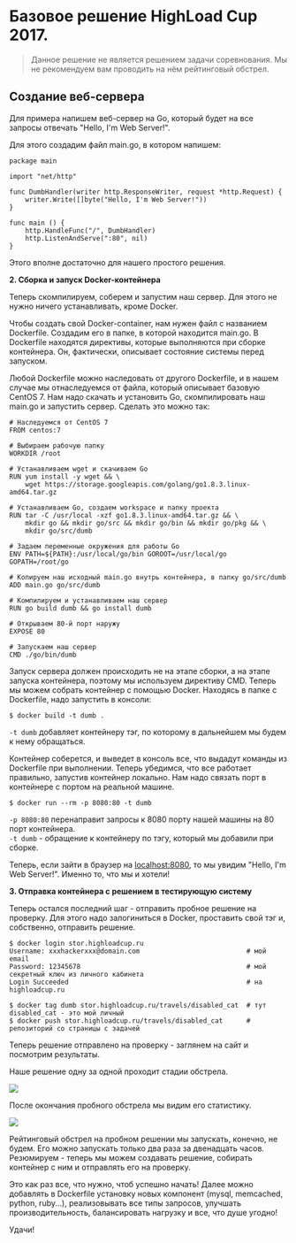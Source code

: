 Базовое решение HighLoad Cup 2017.
==================================

> Данное решение не является решением задачи соревнования. Мы не рекомендуем вам проводить на нём рейтинговый обстрел.

Создание веб-сервера
-----------------------

Для примера напишем веб-сервер на Go, который будет на все запросы отвечать "Hello, I'm Web Server!".

Для этого создадим файл main.go, в котором напишем:

    package main

    import "net/http"

    func DumbHandler(writer http.ResponseWriter, request *http.Request) {
        writer.Write([]byte("Hello, I'm Web Server!"))
    }

    func main () {
        http.HandleFunc("/", DumbHandler)
        http.ListenAndServe(":80", nil)
    }

Этого вполне достаточно для нашего простого решения.

**2\. Сборка и запуск Docker-контейнера**

Теперь скомпилируем, соберем и запустим наш сервер. Для этого не нужно ничего устанавливать, кроме Docker.

Чтобы создать свой Docker-container, нам нужен файл с названием Dockerfile. Создадим его в папке, в которой находится main.go. В Dockerfile находятся директивы, которые выполняются при сборке контейнера. Он, фактически, описывает состояние системы перед запуском.

Любой Dockerfile можно наследовать от другого Dockerfile, и в нашем случае мы отнаследуемся от файла, который описывает базовую CentOS 7. Нам надо скачать и установить Go, скомпилировать наш main.go и запустить сервер. Сделать это можно так:

    # Наследуемся от CentOS 7
    FROM centos:7

    # Выбираем рабочую папку
    WORKDIR /root

    # Устанавливаем wget и скачиваем Go
    RUN yum install -y wget && \
        wget https://storage.googleapis.com/golang/go1.8.3.linux-amd64.tar.gz

    # Устанавливаем Go, создаем workspace и папку проекта
    RUN tar -C /usr/local -xzf go1.8.3.linux-amd64.tar.gz && \
        mkdir go && mkdir go/src && mkdir go/bin && mkdir go/pkg && \
        mkdir go/src/dumb

    # Задаем переменные окружения для работы Go
    ENV PATH=${PATH}:/usr/local/go/bin GOROOT=/usr/local/go GOPATH=/root/go

    # Копируем наш исходный main.go внутрь контейнера, в папку go/src/dumb
    ADD main.go go/src/dumb

    # Компилируем и устанавливаем наш сервер
    RUN go build dumb && go install dumb

    # Открываем 80-й порт наружу
    EXPOSE 80

    # Запускаем наш сервер
    CMD ./go/bin/dumb

Запуск сервера должен происходить не на этапе сборки, а на этапе запуска контейнера, поэтому мы используем директиву CMD. Теперь мы можем собрать контейнер с помощью Docker. Находясь в папке с Dockerfile, надо запустить в консоли:

    $ docker build -t dumb .

`-t dumb` добавляет контейнеру тэг, по которому в дальнейшем мы будем к нему обращаться.

Контейнер соберется, и выведет в консоль все, что выдадут команды из Dockerfile при выполнении. Теперь убедимся, что все работает правильно, запустив контейнер локально. Нам надо связать порт в контейнере с портом на реальной машине.

    $ docker run --rm -p 8080:80 -t dumb 

`-p 8080:80` перенаправит запросы к 8080 порту нашей машины на 80 порт контейнера.  
`-t dumb` - обращение к контейнеру по тэгу, который мы добавили при сборке.  

Теперь, если зайти в браузер на [localhost:8080](http://localhost:8080/), то мы увидим "Hello, I'm Web Server!". Именно то, что мы и хотели!

**3\. Отправка контейнера с решением в тестирующую систему**

Теперь остался последний шаг - отправить пробное решение на проверку. Для этого надо залогиниться в Docker, проставить свой тэг и, собственно, отправить решение.

    $ docker login stor.highloadcup.ru
    Username: xxxhackerxxx@domain.com                           # мой email
    Password: 12345678                                          # мой секретный ключ из личного кабинета
    Login Succeeded                                             # на highloadcup.ru

    $ docker tag dumb stor.highloadcup.ru/travels/disabled_cat  # тут disabled_cat - это мой личный
    $ docker push stor.highloadcup.ru/travels/disabled_cat      # репозиторий со страницы с задачей

Теперь решение отправлено на проверку - заглянем на сайт и посмотрим результаты.

Наше решение одну за одной проходит стадии обстрела.

![](https://highloadcup.ru/media/ckeditor/2017/08/09/stages.png)

После окончания пробного обстрела мы видим его статистику.

![](https://highloadcup.ru/media/ckeditor/2017/08/09/stats.png)

Рейтинговый обстрел на пробном решении мы запускать, конечно, не будем. Его можно запускать только два раза за двенадцать часов. Резюмируем - теперь мы можем создавать решение, собирать контейнер с ним и отправлять его на проверку.

Это как раз все, что нужно, чтоб успешно начать! Далее можно добавлять в Dockerfile установку новых компонент (mysql, memcached, python, ruby...), реализовывать все типы запросов, улучшать производительность, балансировать нагрузку и все, что душе угодно!

Удачи!
